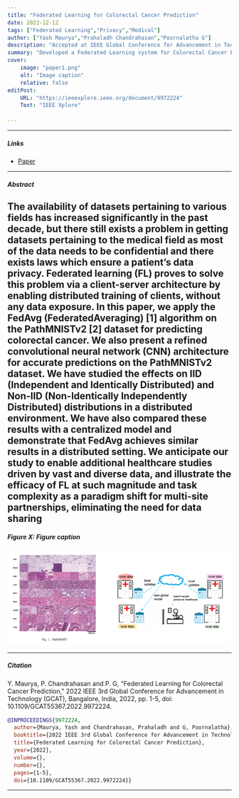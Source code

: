 ```yaml
---
title: "Federated Learning for Colorectal Cancer Prediction" 
date: 2022-12-12
tags: ["Federated Learning","Privacy","Medical"]
author: ["Yash Maurya","Prahaladh Chandrahasan","Poornalatha G"]
description: "Accepted at IEEE Global Conference for Advancement in Technology 2022" 
summary: "Developed a Federated Learning system for Colorectal Cancer Prediction, preserving client privacy while achieving an 86.2% accuracy, on par with the centralized model for IID clients. We anticipate our study to enable additional healthcare studies driven by vast and diverse data, and illustrate the efficacy of FL at such magnitude and task complexity as a paradigm shift for multi-site partnerships, eliminating the need for data sharing." 
cover:
    image: "paper1.png"
    alt: "Image caption"
    relative: false
editPost:
    URL: "https://ieeexplore.ieee.org/document/9972224"
    Text: "IEEE Xplore"

---
```


---

 ##### Links

+ [Paper](https://ieeexplore.ieee.org/document/9972224)
<!-- + [Online appendix](appendix1.pdf) -->
<!-- + [Code and data](https://github.com/pmichaillat/job-rationing) -->

---

##### Abstract

The availability of datasets pertaining to various
fields has increased significantly in the past decade, but there
still exists a problem in getting datasets pertaining to the medical
field as most of the data needs to be confidential and there exists
laws which ensure a patient’s data privacy. Federated learning
(FL) proves to solve this problem via a client-server architecture
by enabling distributed training of clients, without any data
exposure.
In this paper, we apply the FedAvg (FederatedAveraging) [1] algorithm on the PathMNISTv2 [2] dataset for predicting colorectal
cancer. We also present a refined convolutional neural network
(CNN) architecture for accurate predictions on the PathMNISTv2
dataset. We have studied the effects on IID (Independent and
Identically Distributed) and Non-IID (Non-Identically Independently Distributed) distributions in a distributed environment. We
have also compared these results with a centralized model and
demonstrate that FedAvg achieves similar results in a distributed
setting. We anticipate our study to enable additional healthcare
studies driven by vast and diverse data, and illustrate the efficacy
of FL at such magnitude and task complexity as a paradigm shift
for multi-site partnerships, eliminating the need for data sharing
---

##### Figure X: Figure caption

![](paper1.png)

---

##### Citation

Y. Maurya, P. Chandrahasan and P. G, "Federated Learning for Colorectal Cancer Prediction," 2022 IEEE 3rd Global Conference for Advancement in Technology (GCAT), Bangalore, India, 2022, pp. 1-5, doi: 10.1109/GCAT55367.2022.9972224.

```BibTeX
@INPROCEEDINGS{9972224,
  author={Maurya, Yash and Chandrahasan, Prahaladh and G, Poornalatha},
  booktitle={2022 IEEE 3rd Global Conference for Advancement in Technology (GCAT)}, 
  title={Federated Learning for Colorectal Cancer Prediction}, 
  year={2022},
  volume={},
  number={},
  pages={1-5},
  doi={10.1109/GCAT55367.2022.9972224}}

```

---
<!-- 
##### Related material

+ [Presentation slides](presentation1.pdf)
+ [Dissertation title](https://escholarship.org/uc/item/7jr3m96r) – PhD dissertation on which this paper is based.
+ [Column title](https://cep.lse.ac.uk/pubs/download/cp365.pdf) – Nontechnical column describing the paper. -->

